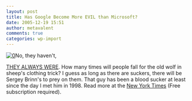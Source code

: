 ```yaml
---
layout: post
title: Has Google Become More EVIL than Microsoft?
date: 2005-12-19 15:51
author: metavalent
comments: true
categories: wp-import
---
```

<!--Lead Photo --><a href="http://www.networkingpipeline.com/blog/archives/2005/12/has_google_beco.html"><img src="http://i.cmpnet.com/networkingpipeline/cmp_logo.gif" border="0" alt="0" /></a><!-- Commentary -->No, they haven't, 
<a href="http://www.networkingpipeline.com/blog/archives/2005/12/has_google_beco.html">THEY ALWAYS WERE</a>.  How many times will people fall for the old wolf in sheep's clothing trick?  I guess as long as there are suckers, there will be Sergey Brinn's to prey on them.  That guy has been a blood sucker at least since the day I met him in 1998.  Read more at the <a href="http://www.nytimes.com/2005/12/17/technology/17aol.html">New York Times</a> (Free subscription required).
